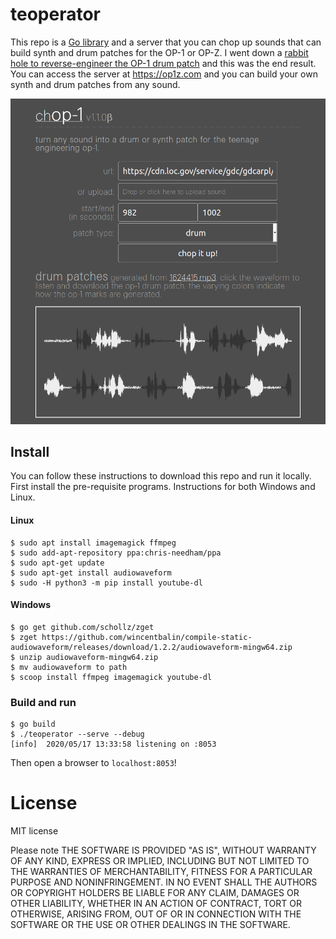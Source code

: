 # teoperator


This repo is a [Go library](https://pkg.go.dev/github.com/schollz/teoperator/src/op1?tab=doc) and a server that you can chop up sounds that can build synth and drum patches for the OP-1 or OP-Z. I went down a [rabbit hole to reverse-engineer the OP-1 drum patch](https://schollz.com/blog/op1/) and this was the end result. You can access the server at https://op1z.com and you can build your own synth and drum patches from any sound.


<p align="center">
<a href="https://op1.schollz.com/patch?audioURL=https%3A%2F%2Fcdn.loc.gov%2Fservice%2Fgdc%2Fgdcarpl%2Fgdcarpl-1624415%2F1624415.mp3&secondsStart=982&secondsEnd=1002"><img src="/static/image/example2.png"></a>
</p>


## Install

You can follow these instructions to download this repo and run it locally. First install the pre-requisite programs. Instructions for both Windows and Linux.

#### Linux

```
$ sudo apt install imagemagick ffmpeg 
$ sudo add-apt-repository ppa:chris-needham/ppa
$ sudo apt-get update
$ sudo apt-get install audiowaveform
$ sudo -H python3 -m pip install youtube-dl
```

#### Windows

```
$ go get github.com/schollz/zget
$ zget https://github.com/wincentbalin/compile-static-audiowaveform/releases/download/1.2.2/audiowaveform-mingw64.zip
$ unzip audiowaveform-mingw64.zip 
$ mv audiowaveform to path
$ scoop install ffmpeg imagemagick youtube-dl
```

### Build and run

```
$ go build 
$ ./teoperator --serve --debug
[info]	2020/05/17 13:33:58 listening on :8053
```

Then open a browser to `localhost:8053`!


# License

MIT license

Please note THE SOFTWARE IS PROVIDED "AS IS", WITHOUT WARRANTY OF ANY KIND, EXPRESS OR IMPLIED, INCLUDING BUT NOT LIMITED TO THE WARRANTIES OF MERCHANTABILITY, FITNESS FOR A PARTICULAR PURPOSE AND NONINFRINGEMENT. IN NO EVENT SHALL THE AUTHORS OR COPYRIGHT HOLDERS BE LIABLE FOR ANY CLAIM, DAMAGES OR OTHER LIABILITY, WHETHER IN AN ACTION OF CONTRACT, TORT OR OTHERWISE, ARISING FROM, OUT OF OR IN CONNECTION WITH THE SOFTWARE OR THE USE OR OTHER DEALINGS IN THE SOFTWARE.
